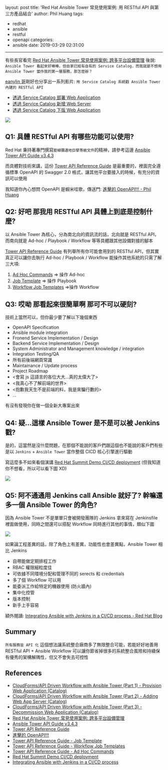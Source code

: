 layout: post
title: 'Red Hat Ansible Tower 常見使用案例: 用 RESTful API 與第三方產品結合'
author: Phil Huang
tags:
  - redhat
  - ansible
  - restful
  - openapi
categories:
  - ansible
date: 2019-03-29 02:31:00
---
有些長官看完 [Red Hat Ansible Tower 常見使用案例: 跨多平台設備管理][4] 後說:
`Ansible Tower 看起來好棒棒，但自家已經有自有的 Service Catalog，而我就是不想用 Ansible Tower 當作我的第一層服務，那怎麼辦？`

<!--more-->

[eanylin 哥][5]剛好也分享出一系列影片: `用 Service Catalog 系統戳 Ansible Tower 內建的 RESTful API`

- [透過 Service Catalog 部署 Web Application][1]
- [透過 Service Catalog 新增 Web Server][2]
- [透過 Service Catalog 下版 Web Application][3]

![](/images/restful-api.png)

## Q1: 具體 RESTful API 有哪些功能可以使用?

Red Hat 秉持著專門撰寫`鉅細彌遺地巨擘等級文件`的精神，請參考這邊 [Ansible Tower API Guide v3.4.3][6]

而具體對技術來講，這份 [Tower API Reference Guide][7] 是最重要的，裡面完全遵循標準 OpenAPI 的 Swagger 2.0 格式，讓其他平台要接入的時候，有充分的資訊可以使用

我知道你內心想問 OpenAPI 是蝦米哇歌，傳送門: [進擊的 OpenAPI!!! - Phil Huang][9]

## Q2: 好吧 那我用 RESTful API 具體上到底是控制什麼?

以 Ansible Tower 為核心，分為南北向的資訊流的話，北向就是 RESTful API，而南向就是 Ad-hoc / Playbook / Workflow 等等具體跟其他設備對接的腳本

[Tower API Reference Guide][7] 有列舉所有你可能會用到的 RESTful API，但其實真正可以讓你去執行 Ad-hoc / Playbook / Workflow 能操作其他系統的只需了解三大項:

1. [Ad Hoc Commands][12] => 操作 Ad-hoc
2. [Job Template][10] => 操作 Playbook
3. [Workflow Job Templates][11] =>操作 Workflow

## Q3: 哎呦 那看起來很簡單啊 那可不可以硬刻?

技術上當然可以，但你最少要了解以下幾個東西
- OpenAPI Specification
- Ansible module integration
- Fronend Service Implementation / Design
- Backend Service Implementation / Design
- System Administrator and Management knowledge / integration
- Integration Testing/QA
- 所有前後端網頁常識
- Maintainance / Update process
- Project Roadmap
- <會寫 js 這語言的各位大大...真的太偉大了>
- <我真心不了解前端的世界>
- <抱歉我天生不是前端的料，我是來騙行數的>
- ...

有沒有發現你在做一個全新大專案出來

## Q4: 疑...這樣 Ansible Tower 是不是可以被 Jenkins 戳?

是的，這當然是沒什麼問題，在那個不能說的客戶們跟這個也不能說的客戶們有些是以 `Jenkins` + `Ansible Tower` 當作整個 CICD 核心引擎進行驅動

寫這麼多不如來看個演講 [Red Hat Summit Demo CI/CD deployment][13] (但我知道你不想看，所以可以看下圖 XD)

![](/images/ci_cd_redhatsummit_2016.png)


## Q5: 阿不通通用 Jenkins call Ansible 就好了? 幹嘛還多一個 Ansible Tower 的角色?

因為 Ansible Tower 不是單單只會被開發團隊的 Jenkins 拿來寫在 Jenkinsfile 裡面做使用，同時之間還可以搭配 Workflow 同時進行其他的事情，類似下圖
 
![](/images/restful-api-1.jpg)
 
 如果論工程差異的話，除了角色上有差異，功能性也會差異點，Ansible Tower 相比 Jenkins
- 自帶能做定期排程工作
- RBAC 權限細粒度佳
- 可依據不同環境分配和管理不同的 serects 和 credentials
- 多了個 Workflow 可以用
- 能委派工作給特定的機器使用 (防火牆內)
- 集中化控管
- 版本控制
- 新手上手容易

額外閱讀: [Integrating Ansible with Jenkins in a CI/CD process - Red Hat Blog][14]

## Summary

`所有服務皆 API 化` 這個想法讓系統整合廠商多了無限整合可能，若能好好地善用 RESTful API + Ansible Workflow 可以讓你節省掉很多的系統整合風險和持續保有優秀的架構解隅性，但又不會失去可控性


## References
- [CloudForms/API Driven Workflow with Ansible Tower (Part 1) - Provision Web Application (Catalog)][1]
- [CloudForms/API Driven Workflow with Ansible Tower (Part 2) - Adding Web App Server (Catalog)][2]
- [CloudForms/API Driven Workflow with Ansible Tower (Part 3) - Decommission Web Application (Catalog)][3]
- [Red Hat Ansible Tower 常見使用案例: 跨多平台設備管理][4]
- [Ansible Tower API Guide v3.4.3][6]
- [Tower API Reference Guide][7]
- [進擊的 OpenAPI!!!][9]
- [Tower API Reference Guide - Job Template][10]
- [Tower API Reference Guide - Workflow Job Templates][11]
- [Tower API Reference Guide - Ad Hoc Commands][12]
- [Red Hat Summit Demo CI/CD deployment][13]
- [Integrating Ansible with Jenkins in a CI/CD process][14]

[1]: https://www.youtube.com/watch?v=HOPbhlTBG24
[2]: https://www.youtube.com/watch?v=RqNtJaxHlpU
[3]: https://www.youtube.com/watch?v=2wdyneoiAX0
[4]: https://blog.pichuang.com.tw/20190328-ansible-use-case-multi-network-devices-configuration-management-using-ansible-tower/
[5]: https://www.youtube.com/channel/UCsAGOvR4jdcFQLyTFHnIJgQ/featured
[6]: https://docs.ansible.com/ansible-tower/latest/html/towerapi/index.html
[7]: https://docs.ansible.com/ansible-tower/latest/html/towerapi/api_ref.html
[8]: https://docs.ansible.com/ansible-tower/latest/html/towerapi/tools.html
[9]: https://blog.pichuang.com.tw/20180723-openapi-and-oas/
[10]: https://docs.ansible.com/ansible-tower/latest/html/towerapi/api_ref.html#/Job_Templates
[11]: https://docs.ansible.com/ansible-tower/latest/html/towerapi/api_ref.html#/Workflow_Job%20Templates
[12]: https://docs.ansible.com/ansible-tower/latest/html/towerapi/api_ref.html#/Ad_Hoc%20Commands
[13]: https://www.youtube.com/watch?v=wMTgIIJ-oqQ
[14]: https://www.redhat.com/en/blog/integrating-ansible-jenkins-cicd-process